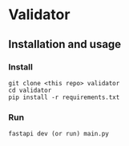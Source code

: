 # Validator

## Installation and usage


### Install

```shell
git clone <this repo> validator
cd validator
pip install -r requirements.txt
```

### Run

```shell
fastapi dev (or run) main.py
```

